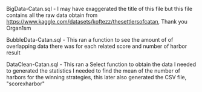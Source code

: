 BigData-Catan.sql - I may have exaggerated the title of this file but this file contains all the raw data obtain from https://www.kaggle.com/datasets/koftezz/thesettlersofcatan, Thank you Organ1sm

BubbleData-Catan.sql - This ran a function to see the amount of of overlapping data there was for each related score and number of harbor result

DataClean-Catan.sql - This ran a Select function to obtain the data I needed to generated the statistics I needed to find the mean of the number of harbors for the winning strategies, this later also generated the CSV file, "scorexharbor"
